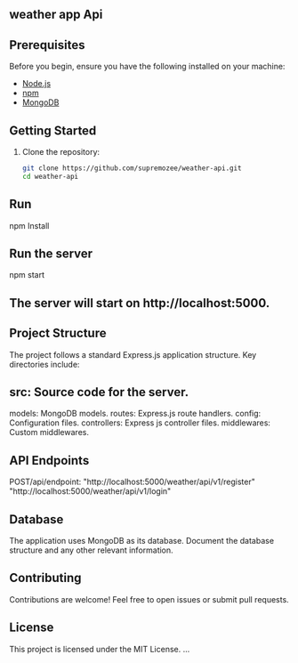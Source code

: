 ## weather app Api 

## Prerequisites

Before you begin, ensure you have the following installed on your machine:

- [Node.js](https://nodejs.org/)
- [npm](https://www.npmjs.com/)
- [MongoDB](https://www.mongodb.com/)

## Getting Started

1. Clone the repository:

   ```bash
   git clone https://github.com/supremozee/weather-api.git
   cd weather-api
## Run 
npm Install

## Run the server
npm start

## The server will start on http://localhost:5000.

## Project Structure
The project follows a standard Express.js application structure. Key directories include:

## src: Source code for the server.

models: MongoDB models.
routes: Express.js route handlers.
config: Configuration files.
controllers: Express js controller files.
middlewares: Custom middlewares.

## API Endpoints
POST/api/endpoint:
 "http://localhost:5000/weather/api/v1/register"
  "http://localhost:5000/weather/api/v1/login"

## Database
The application uses MongoDB as its database. Document the database structure and any other relevant information.

## Contributing
Contributions are welcome! Feel free to open issues or submit pull requests.

## License
This project is licensed under the MIT License.
...

